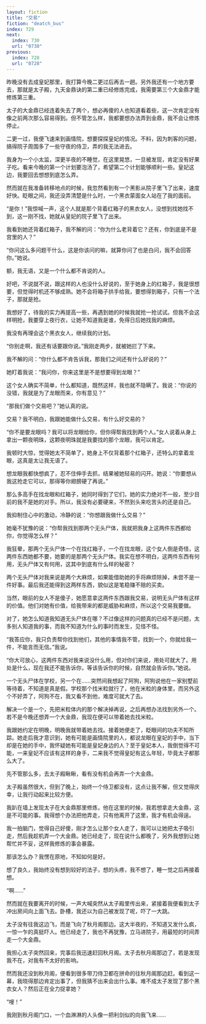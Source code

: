 ```yaml
---
layout: fiction
title: "交易"
fiction: "deatch_bus"
index: 729
next:
  index: 730
  url: "0730"
previous:
  index: 728
  url: "0728"
---
```

昨晚没有去成皇妃那里，我打算今晚二更过后再去一趟。另外我还有一个地方要去，那就是太子殿，九天金鼎诀的第二重已经修炼完成，我需要第三个大金鼎才能修炼第三重。

太子的大金鼎已经连着失去了两个，想必再傻的人也知道看着些，这一次肯定没有像之前两次那么容易得到。但不管怎么样，我都要想办法弄到金鼎，我不会让修炼停止。

二更一过，我便飞速来到画情院，想要探探皇妃的情况。不料，因为刺客的问题，搞得院子周围多了一些守夜的侍卫，弄的我无法进去。

我身为一个小太监，深更半夜的不睡觉，在这里晃悠，一旦被发现，肯定没有好果子吃。看来今晚的第一个计划要泡汤了，希望第二个计划能够顺利一些。皇妃这边，我要回去想想到底怎么弄。

然而就在我准备转移地点的时候，我忽然看到有一个黑影从院子里飞了出来，速度好快。眨眼之间，我还没弄清楚是什么时，一个黑衣蒙面女人站在了我的面前。

“是你！”我惊喊一声，这个人就是那个背着红箱子的黑衣女人，没想到找她找不到，这一刚不找，她就从皇妃的院子里飞了出来。

我看到她还背着红箱子，我不解的问：“你为什么老背着它？还有，你到底是不是宫里的人？”

“你问这么多问题干什么，这是你该问的嘛，就算你问了也是白问，我不会回答你。”她说。

额，我无语，又是一个什么都不肯说的人。

好吧，不说就不说，跟这样的人也没什么好说的，至于她身上的红箱子，我是很想要，但觉得时机还不够成熟。她不会将箱子拱手给我，要想得到箱子，只有一个法子，那就是抢。

我想好了，待我的实力再提高一些，再遇到她的时候我就抢一抢试试。但我不会这样明抢，我要穿上夜行衣，让她不知道我是谁，免得日后她找我的麻烦。

我没有再理会这个黑衣女人，继续我的计划。

“你别走啊，我还有话要跟你说。”我刚走两步，就被她拦了下来。

我不解的问：“你什么都不肯告诉我，那我们之间还有什么好说的？”

她盯着我说：“我问你，你来这里是不是想要得到龙眼？”

这个女人确实不简单，什么都知道，既然这样，我也就不隐瞒了。我说：“你说的没错，我就是为了龙眼而来，你有意见？”

“那我们做个交易吧？”她认真的说。

交易？我不明白，我跟她能做什么交易，有什么好交易的？

“你不是要龙眼吗？我可以将龙眼给你，但你得帮我找到两个人。”女人说着从身上拿出一颗夜明珠，这颗夜明珠就是我要找的那个龙眼，我可以肯定。

我顿时大惊，觉得她太不简单了，她身上不仅背着那个红箱子，还特么的拿着龙眼，这真是太让我无语了。

想龙眼我都快想疯了，忍不住伸手去抓，结果被她轻易的闪开。她说：“你要想从我这抢走它可以，那得等你翅膀硬了再说。”

那么多高手在找龙眼和红箱子，她同时得到了它们，她的实力绝对不一般，至少目前的我不是她的对手。所以，我没有必要硬来，不然到头来吃苦头的还是自己。

我抑制住心中的激动，冷静的说：“你想跟我做什么交易？”

她毫不犹豫的说：“你帮我找到那两个无头尸体，我就把我身上这两件东西都给你，你觉得怎么样？”

我狂晕，那两个无头尸体一个在找红箱子，一个在找龙眼，这个女人倒是奇怪，这两件东西她都不要，她要的是那两个无头尸体。我实在想不明白，这两件东西有何用，无头尸体又有何用，这其中到底有什么样的秘密？

两个无头尸体对我来说是两个大麻烦，如果能借助她的手将麻烦除掉，未尝不是一件好事。最后我还能得到这两样东西，貌似这是笔稳赚不赔的买卖。

当然，眼前的女人不是傻子，她愿意拿这两件东西跟我交易，说明无头尸体有这样的价值。他们对她有价值，给我带来的都是威胁和麻烦，所以这个交易我要做。

对了，她怎么知道我知道无头尸体在哪？不过像这样的问题真的已经不是问题，太多别人知道我的事，而我不知道为什么的事时而发生，见怪不怪。

“我答应你，我只负责帮你找到他们，其他的事情我不管，找到一个，你就给我一件，不能言而无信。”我说。

“你大可放心，这两件东西对我来说没什么用，但对你们来说，用处可就大了。用处是什么，现在我还不能告诉你，等该告诉你的时候，自然就会告诉你。”她说。

一个无头尸体在学校，另一个在……突然间我想起了阿狗，阿狗说他在一家别墅前等待着，不知道是真是假。学校那个找米粒就行了，他在米粒的身体里，而另外这个不好弄了，阿狗不在，我又看不到他，难度可就大了去。

解决一个是一个，先把米粒体内的那个解决掉再说，之后再想办法找到另外一个。若不是今晚还想弄一个大金鼎，我现在便可以带着她去找米粒。

我跟她约定在明晚，明晚我就带着她去找。接着她便走了，眨眼间的功夫不知所踪。她走后我才意识到，她有可能是画情院里的人，都说龙眼在皇妃的手中，当下却是在她的手中，我怀疑她有可能是皇妃身边的人？至于皇妃本人，我倒觉得不可能，一来皇妃不应该有这样的身手，二来我不觉得皇妃有这么年轻，毕竟太子都那么大了。

先不管那么多，去太子殿瞅瞅，看有没有机会再弄一个大金鼎。

太子殿虽然很大，但到了晚上，始终一个侍卫都没有，这点让我不解，但又觉得庆幸，让我行动起来比较方便。

我趴在墙上发现太子在大金鼎那里修炼，他在这里的时候，我若想拿走大金鼎，这是不可能的事。我得想个办法把他弄走，只有他离开了这里，我才有机会得逞。

我一拍脑门，觉得自己好傻，刚才怎么让那个女人走了，我可以让她把太子吸引走，然后我趁机弄一个大金鼎。她已经走了，现在说什么都晚了，另外我想到让她帮忙并不妥，这样我修炼的事会暴露。

那该怎么办？我愣在原地，不知如何是好。

想了良久，我始终没有想到较好的法子，想的头疼，我不想了，睡一觉之后再接着想。

“啊……”

然而就在我要离开的时候，一声大喊突然从太子殿里传出来，紧接着我便看到太子冲出房间向上面飞去。卧槽，我还以为自己被发现了呢，吓了一大跳。

太子没有往我这边飞，而是飞向了秋月阁那边。这大半夜的，不知道又发什么疯，一惊一乍的真挺吓人。他已经走了，我也不再犹豫，立马进院子，用最短的时间弄走一个大金鼎。

我担心太子突然回来，完事后我迅速赶回秋月阁。太子去秋月阁那边了，若是发现我不在，对我有不太好的影响。

然而我还没到秋月阁，便看到很多带刀侍卫都在拼命的往秋月阁那边赶。看到这一幕，我晓得那边肯定出事了，但我猜不出来会出什么事。难不成太子发现了那个黑衣女人？然后正在全力捉拿她？

“嗖！”

我刚到秋月阁门口，一个血淋淋的人头像一把利剑似的向我飞来……